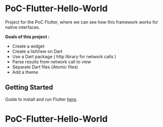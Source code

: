 # PoC-Flutter-Hello-World

Project for the PoC Flutter, where we can see how this framework works for native interfaces.

**Goals of this project :**
 
* Create a widget
* Create a listView on Dart 
* Use a Dart package ( http library for network calls )
* Parse results from network call to view
* Separate Dart files (Atomic files)
* Add a theme

## Getting Started

Guide to install and run Flutter
[here](https://flutter.io/docs/get-started/install).

# PoC-Flutter-Hello-World
